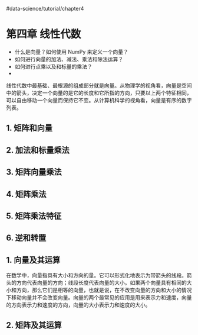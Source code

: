#data-science/tutorial/chapter4  
# 第四章 线性代数
+ 什么是向量？如何使用 NumPy 来定义一个向量？
+ 如何进行向量的加法、减法、乘法和除法运算？
+ 如何进行点乘以及和标量的乘法？
+ 

线性代数中最基础、最根源的组成部分就是向量。从物理学的视角看，向量是空间中的箭头，决定一个向量的是它的长度和它所指的方向，只要以上两个特征相同，可以自由移动一个向量而保持它不变。从计算机科学的视角看，向量是有序的数字列表。
## 1. 矩阵和向量
## 2. 加法和标量乘法
## 3. 矩阵向量乘法
## 4. 矩阵乘法
## 5. 矩阵乘法特征
## 6. 逆和转置

## 1. 向量及其运算
在数学中，向量指具有大小和方向的量。它可以形式化地表示为带箭头的线段。箭头的方向代表向量的方向；线段长度代表向量的大小。如果两个向量具有相同的大小和方向，那么它们是相等的向量，也就是说，在不改变向量的方向和大小的情况下移动向量并不会改变向量。向量的两个最常见的应用是用来表示力和速度，向量的方向表示力和速度的方向，向量的大小表示力和速度的大小。

## 2. 矩阵及其运算
